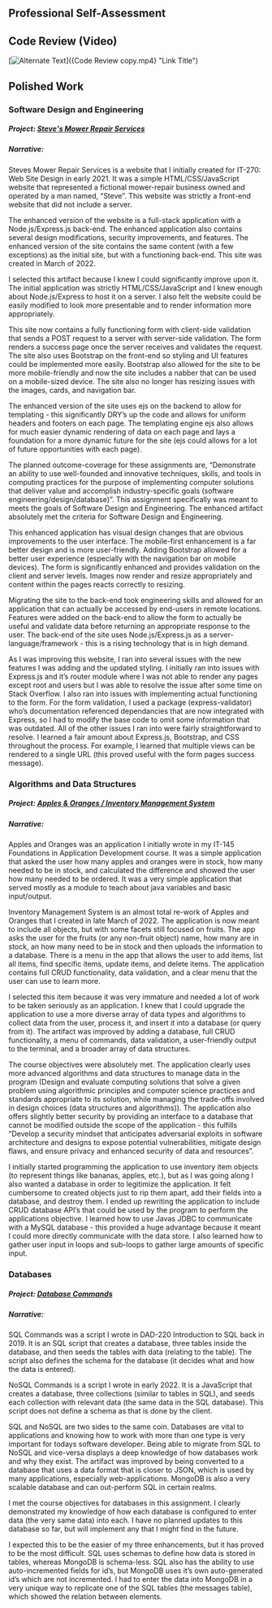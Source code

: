 ## Professional Self-Assessment

## Code Review (Video)

[![Alternate Text]({image-url})]({Code Review copy.mp4} "Link Title")

## Polished Work

### Software Design and Engineering

##### Project: [Steve's Mower Repair Services](https://github.com/IanHefflefinger/CS-499/tree/master/StevesWebsite)

##### Narrative: 

Steves Mower Repair Services is a website that I initially created for IT-270: Web Site Design in early 2021. It was a simple HTML/CSS/JavaScript website that represented a fictional mower-repair business owned and operated by a man named, “Steve”. This website was strictly a front-end website that did not include a server.

The enhanced version of the website is a full-stack application with a Node.js/Express.js back-end. The enhanced application also contains several design modifications, security improvements, and features. The enhanced version of the site contains the same content (with a few exceptions) as the initial site, but with a functioning back-end. This site was created in March of 2022.

I selected this artifact because I knew I could significantly improve upon it. The initial application was strictly HTML/CSS/JavaScript and I knew enough about Node.js/Express to host it on a server. I also felt the website could be easily modified to look more presentable and to render information more appropriately. 

This site now contains a fully functioning form with client-side validation that sends a POST request to a server with server-side validation. The form renders a success page once the server receives and validates the request. The site also uses Bootstrap on the front-end so styling and UI features could be implemented more easily. Bootstrap also allowed for the site to be more mobile-friendly and now the site includes a nabber that can be used on a mobile-sized device. The site also no longer has resizing issues with the images, cards, and navigation bar.

The enhanced version of the site uses ejs on the backend to allow for templating - this significantly DRY’s up the code and allows for uniform headers and footers on each page. The templating engine ejs also allows for much easier dynamic rendering of data on each page and lays a foundation for a more dynamic future for the site (ejs could allows for a lot of future opportunities with each page). 

The planned outcome-coverage for these assignments are, “Demonstrate an ability to use well-founded and innovative techniques, skills, and tools in computing practices for the purpose of implementing computer solutions that deliver value and accomplish industry-specific goals (software engineering/design/database)”. This assignment specifically was meant to meets the goals of Software Design and Engineering. The enhanced artifact absolutely met the criteria for Software Design and Engineering. 

This enhanced application has visual design changes that are obvious improvements to the user interface. The mobile-first enhancement is a far better design and is more user-friendly. Adding Bootstrap allowed for a better user experience (especially with the navigation bar on mobile devices). The form is significantly enhanced and provides validation on the client and server levels. Images now render and resize appropriately and content within the pages reacts correctly to resizing.

Migrating the site to the back-end took engineering skills and allowed for an application that can actually be accessed by end-users in remote locations. Features were added on the back-end to allow the form to actually be useful and validate data before returning an appropriate response to the user. The back-end of the site uses Node.js/Express.js as a server-language/framework - this is a rising technology that is in high demand.

As I was improving this website, I ran into several issues with the new features I was adding and the updated styling. I initially ran into issues with Express.js and it’s router module where I was not able to render any pages except root and users but I was able to resolve the issue after some time on Stack Overflow. I also ran into issues with implementing actual functioning to the form. For the form validation, I used a package (express-validator) who’s documentation referenced dependancies that are now integrated with Express, so I had to modify the base code to omit some information that was outdated. All of the other issues I ran into were fairly straightforward to resolve. I learned a fair amount about Express.js, Bootstrap, and CSS throughout the process. For example, I learned that multiple views can be rendered to a single URL (this proved useful with the form pages success message).


### Algorithms and Data Structures

##### Project: [Apples & Oranges / Inventory Management System](https://github.com/IanHefflefinger/CS-499/tree/master/ApplesAndOranges)

##### Narrative: 

Apples and Oranges was an application I initially wrote in my IT-145 Foundations in Application Development course. It was a simple application that asked the user how many apples and oranges were in stock, how many needed to be in stock, and calculated the difference and showed the user how many needed to be ordered. It was a very simple application that served mostly as a module to teach about java variables and basic input/output.

Inventory Management System is an almost total re-work of Apples and Oranges that I created in late March of 2022. The application is now meant to include all objects, but with some facets still focused on fruits. The app asks the user for the fruits (or any non-fruit object) name, how many are in stock, an how many need to be in stock and then uploads the information to a database. There is a menu in the app that allows the user to add items, list all items, find specific items, update items, and delete items. The application contains full CRUD functionality, data validation, and a clear menu that the user can use to learn more.

I selected this item because it was very immature and needed a lot of work to be taken seriously as an application. I knew that I could upgrade the application to use a more diverse array of data types and algorithms to collect data from the user, process it, and insert it into a database (or query from it). The artifact was improved by adding a database, full CRUD functionality, a menu of commands, data validation, a user-friendly output to the terminal, and a broader array of data structures.

The course objectives were absolutely met. The application clearly uses more advanced algorithms and data structures to manage data in the program (Design and evaluate computing solutions that solve a given problem using algorithmic principles and computer science practices and standards appropriate to its solution, while managing the trade-offs involved in design choices (data structures and algorithms)). The application also offers slightly better security by providing an interface to a database that cannot be modified outside the scope of the application - this fulfills “Develop a security mindset that anticipates adversarial exploits in software architecture and designs to expose potential vulnerabilities, mitigate design flaws, and ensure privacy and enhanced security of data and resources”.

I initially started programming the application to use inventory item objects (to represent things like bananas, apples, etc.), but as I was going along I also wanted a database in order to legitimize the application. It felt cumbersome to created objects just to rip them apart, add their fields into a database, and destroy them. I ended up rewriting the application to include CRUD database API’s that could be used by the program to perform the applications objective. I learned how to use Javas JDBC to communicate with a MySQL database - this provided a huge advantage because it meant I could more directly communicate with the data store. I also learned how to gather user input in loops and sub-loops to gather large amounts of specific input.

### Databases

##### Project: [Database Commands](https://github.com/IanHefflefinger/CS-499/tree/master/DatabaseCommands)

##### Narrative: 

SQL Commands was a script I wrote in DAD-220 Introduction to SQL back in 2019. It is an SQL script that creates a database, three tables inside the database, and then seeds the tables with data (relating to the table). The script also defines the schema for the database (it decides what and how the data is entered).

NoSQL Commands is a script I wrote in early 2022. It is a JavaScript that creates a database, three collections (similar to tables in SQL), and seeds each collection with relevant data (the same data in the SQL database). This script does not define a schema as that is done by the client.

SQL and NoSQL are two sides to the same coin. Databases are vital to applications and knowing how to work with more than one type is very important for todays software developer. Being able to migrate from SQL to NoSQL and vice-versa displays a deep knowledge of how databases work and why they exist. The artifact was improved by being converted to a database that uses a data format that is closer to JSON, which is used by many applications, especially web-applications. MongoDB is also a very scalable database and can out-perform SQL in certain realms. 

I met the course objectives for databases in this assignment. I clearly demonstrated my knowledge of how each database is configured to enter data (the very same data) into each. I have no planned updates to this database so far, but will implement any that I might find in the future. 

I expected this to be the easier of my three enhancements, but it has proved to be the most difficult. SQL uses schemas to define how data is stored in tables, whereas MongoDB is schema-less. SQL also has the ability to use auto-incremented fields for id’s, but MongoDB uses it’s own auto-generated id’s which are not incremented. I had to enter the data into MongoDB in a very unique way to replicate one of the SQL tables (the messages table), which showed the relation between elements. 
